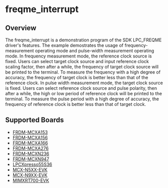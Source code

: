# freqme_interrupt

## Overview
The freqme_interrupt is a demonstration program of the SDK LPC_FREQME driver's features.
The example demostrates the usage of frequency-measurement operating mode and pulse-width measurement operating mode.
In frequency measurement mode, the reference clock source is fixed. Users can select target clock source and input
reference clock scaling factor, then after a while, the frequency of target clock source will be printed to the
terminal. To measure the frequency with a high degree of accuracy, the frequency of target clock is better less than
that of the reference clock.
In pulse width measurement mode, the target clock source is fixed. Users can select reference clock source and pulse
polarity, then after a while, the high or low period of reference clock will be printed to the terminal. To measure the
pulse period with a high degree of accuracy, the frequency of reference clock is better less than that of target clock.

## Supported Boards
- [FRDM-MCXA153](../../_boards/frdmmcxa153/driver_examples/freqme/example_board_readme.md)
- [FRDM-MCXA156](../../_boards/frdmmcxa156/driver_examples/freqme/example_board_readme.md)
- [FRDM-MCXA166](../../_boards/frdmmcxa166/driver_examples/freqme/example_board_readme.md)
- [FRDM-MCXA276](../../_boards/frdmmcxa276/driver_examples/freqme/example_board_readme.md)
- [FRDM-MCXN236](../../_boards/frdmmcxn236/driver_examples/freqme/example_board_readme.md)
- [FRDM-MCXN947](../../_boards/frdmmcxn947/driver_examples/freqme/example_board_readme.md)
- [LPCXpresso55S36](../../_boards/lpcxpresso55s36/driver_examples/freqme/example_board_readme.md)
- [MCX-N5XX-EVK](../../_boards/mcxn5xxevk/driver_examples/freqme/example_board_readme.md)
- [MCX-N9XX-EVK](../../_boards/mcxn9xxevk/driver_examples/freqme/example_board_readme.md)
- [MIMXRT700-EVK](../../_boards/mimxrt700evk/driver_examples/freqme/example_board_readme.md)
